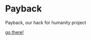 # Payback

Payback, our hack for humanity project

<a href="http://jacksonwheelers.space:8888">go there!</a>
